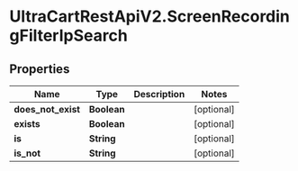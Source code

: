 # UltraCartRestApiV2.ScreenRecordingFilterIpSearch

## Properties

Name | Type | Description | Notes
------------ | ------------- | ------------- | -------------
**does_not_exist** | **Boolean** |  | [optional] 
**exists** | **Boolean** |  | [optional] 
**is** | **String** |  | [optional] 
**is_not** | **String** |  | [optional] 


